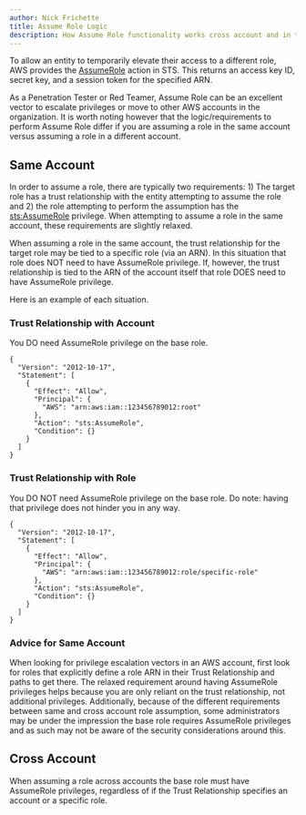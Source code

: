 ```yaml
---
author: Nick Frichette
title: Assume Role Logic
description: How Assume Role functionality works cross account and in the same account.
---
```


To allow an entity to temporarily elevate their access to a different role, AWS provides the [AssumeRole](https://docs.aws.amazon.com/STS/latest/APIReference/API_AssumeRole.html) action in STS. This returns an access key ID, secret key, and a session token for the specified ARN.

As a Penetration Tester or Red Teamer, Assume Role can be an excellent vector to escalate privileges or move to other AWS accounts in the organization. It is worth noting however that the logic/requirements to perform Assume Role differ if you are assuming a role in the same account versus assuming a role in a different account.

## Same Account

In order to assume a role, there are typically two requirements: 1) The target role has a trust relationship with the entity attempting to assume the role and 2) the role attempting to perform the assumption has the [sts:AssumeRole](https://docs.aws.amazon.com/cli/latest/reference/sts/assume-role.html) privilege. When attempting to assume a role in the same account, these requirements are slightly relaxed.

When assuming a role in the same account, the trust relationship for the target role may be tied to a specific role (via an ARN). In this situation that role does NOT need to have AssumeRole privilege. If, however, the trust relationship is tied to the ARN of the account itself that role DOES need to have AssumeRole privilege.

Here is an example of each situation.

### Trust Relationship with Account
You DO need AssumeRole privilege on the base role.
```
{
  "Version": "2012-10-17",
  "Statement": [
    {
      "Effect": "Allow",
      "Principal": {
        "AWS": "arn:aws:iam::123456789012:root"
      },
      "Action": "sts:AssumeRole",
      "Condition": {}
    }
  ]
}
```

### Trust Relationship with Role
You DO NOT need AssumeRole privilege on the base role. Do note: having that privilege does not hinder you in any way.
```
{
  "Version": "2012-10-17",
  "Statement": [
    {
      "Effect": "Allow",
      "Principal": {
        "AWS": "arn:aws:iam::123456789012:role/specific-role"
      },
      "Action": "sts:AssumeRole",
      "Condition": {}
    }
  ]
}
```

### Advice for Same Account
When looking for privilege escalation vectors in an AWS account, first look for roles that explicitly define a role ARN in their Trust Relationship and paths to get there. The relaxed requirement around having AssumeRole privileges helps because you are only reliant on the trust relationship, not additional privileges. Additionally, because of the different requirements between same and cross account role assumption, some administrators may be under the impression the base role requires AssumeRole privileges and as such may not be aware of the security considerations around this.

## Cross Account
When assuming a role across accounts the base role must have AssumeRole privileges, regardless of if the Trust Relationship specifies an account or a specific role.
